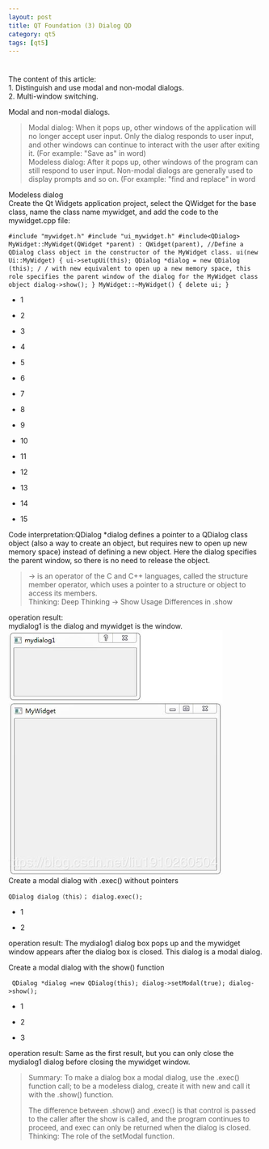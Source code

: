 ```yaml
---
layout: post
title: QT Foundation (3) Dialog QD
category: qt5
tags: [qt5]
---
```

# 

## 

The content of this article:  
1\. Distinguish and use modal and non-modal dialogs.  
2\. Multi-window switching.

Modal and non-modal dialogs.
> 
> Modal dialog: When it pops up, other windows of the application will no longer accept user input. Only the dialog responds to user input, and other windows can continue to interact with the user after exiting it. (For example: "Save as" in word)  
> Modeless dialog: After it pops up, other windows of the program can still respond to user input. Non-modal dialogs are generally used to display prompts and so on. (For example: "find and replace" in word

Modeless dialog  
Create the Qt Widgets application project, select the QWidget for the base class, name the class name mywidget, and add the code to the mywidget.cpp file:
    
    #include "mywidget.h" #include "ui_mywidget.h" #include<QDialog> MyWidget::MyWidget(QWidget *parent) : QWidget(parent), //Define a QDialog class object in the constructor of the MyWidget class. ui(new Ui::MyWidget) { ui->setupUi(this); QDialog *dialog = new QDialog (this); / / with new equivalent to open up a new memory space, this role specifies the parent window of the dialog for the MyWidget class object dialog->show(); } MyWidget::~MyWidget() { delete ui; } 
    

* 1

* 2

* 3

* 4

* 5

* 6

* 7

* 8

* 9

* 10

* 11

* 12

* 13

* 14

* 15

Code interpretation:QDialog \*dialog defines a pointer to a QDialog class object (also a way to create an object, but requires new to open up new memory space) instead of defining a new object. Here the dialog specifies the parent window, so there is no need to release the object.
> 
> -\> is an operator of the C and C++ languages, called the structure member operator, which uses a pointer to a structure or object to access its members.  
> Thinking: Deep Thinking -\> Show Usage Differences in .show

operation result:  
mydialog1 is the dialog and mywidget is the window.  
![ ](/public/assets/2021-07-25/0f23110f2607feb3011a5fb0b2e4402d.png)  
Create a modal dialog with .exec() without pointers
    
    QDialog dialog（this）； dialog.exec(); 
    

* 1

* 2

operation result: The mydialog1 dialog box pops up and the mywidget window appears after the dialog box is closed. This dialog is a modal dialog.

Create a modal dialog with the show() function
    
     QDialog *dialog =new QDialog(this); dialog->setModal(true); dialog->show(); 
    

* 1

* 2

* 3

operation result: Same as the first result, but you can only close the mydialog1 dialog before closing the mywidget window.
> 
> Summary: To make a dialog box a modal dialog, use the .exec() function call; to be a modeless dialog, create it with new and call it with the .show() function.
> 
> The difference between .show() and .exec() is that control is passed to the caller after the show is called, and the program continues to proceed, and exec can only be returned when the dialog is closed.  
> Thinking: The role of the setModal function.